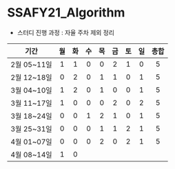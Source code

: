# SSAFY21_Algorithm

* 스터디 진행 과정 : 자율 주차 제외 정리

| 기간 | 월 | 화 | 수 | 목 | 금 | 토 | 일 | 총합 |
| :--: | :--: | :--: | :--: | :--: | :--: | :--: | :--: | :--: |
| 2월 05~11일 | 1 | 1 | 0 | 0 | 2 | 1 | 0 | 5 | 
| 2월 12~18일 | 0 | 2 | 0 | 1 | 1 | 0 | 1 | 5 | 
| 3월 04~10일 | 1 | 2 | 0 | 1 | 0 | 0 | 1 | 5 |
| 3월 11~17일 | 1 | 0 | 0 | 0 | 2 | 0 | 2 | 5 |
| 3월 18~24일 | 0 | 0 | 1 | 2 | 1 | 0 | 1 | 5 |
| 3월 25~31일 | 0 | 0 | 0 | 1 | 1 | 2 | 1 | 5 |
| 4월 01~07일 | 0 | 0 | 0 | 2 | 0 | 2 | 1 | 5 |
| 4월 08~14일 | 1 | 0 |  |  |  |  |  |  |